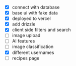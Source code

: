 - [x] connect with database
- [x] base ui with fake data
- [x] deployed to vercel
- [x] add drizzle
- [x] client side filters and search
- [ ] image upload
- [ ] AI features
- [ ] image classification
- [x] different usernames
- [ ] recipes page
